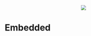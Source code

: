 <!--타이틀 부분-->
<div align="center">
  <img src="https://capsule-render.vercel.app/api?type=rounded&color=CFFFE5&height=00&section=header&text=MINSCHOI&fontSize=90" />
</div>

# Embedded
